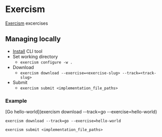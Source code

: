 # Exercism

[Exercism](https://exercism.org/) excercises

## Managing locally

- [Install](https://exercism.org/docs/using/solving-exercises/working-locally) CLI tool
- Set working directory
    - `exercism configure -w .`
- Download
    - `exercism download --exercise=<exercise-slug> --track=<track-slug>`
- Submit
    - `exercism submit <implementation_file_paths>`

### Example

[Go hello-world](exercism download --track=go --exercise=hello-world)

`exercism download --track=go --exercise=hello-world`

`exercism submit <implementation_file_paths>`

